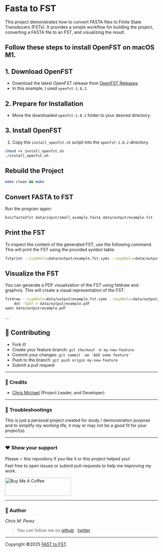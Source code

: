 # Fasta to FST

This project demonstrates how to convert FASTA files to Finite State Transducers (FSTs). It provides a simple workflow for building the project, converting a FASTA file to an FST, and visualizing the result.


## Follow these steps to install OpenFST on macOS M1.

## 1. Download OpenFST
- Download the latest OpenFST release from [OpenFST Releases](http://www.openfst.org/twiki/bin/view/FST/FstDownload).
- In this example, I used `openfst-1.8.2`.

## 2. Prepare for Installation
- Move the downloaded `openfst-1.8.2` folder to your desired directory.

## 3. Install OpenFST
1. Copy the `install_openfst.sh` script into the `openfst-1.8.2` directory.
```sh
chmod +x install_openfst.sh
./install_openfst.sh
```

## Rebuild the Project

```bash
make clean && make
```

## Convert FASTA to FST

Run the program again:

```bash
bin/fasta2fst data/input/small_example.fasta data/output/example.fst
```

## Print the FST

To inspect the content of the generated FST, use the following command. This will print the FST using the provided symbol table:

```bash
fstprint --isymbols=data/output/example.fst.syms --osymbols=data/output/example.fst.syms data/output/example.fst
```

## Visualize the FST

You can generate a PDF visualization of the FST using fstdraw and graphviz. This will create a visual representation of the FST:

```bash
fstdraw --isymbols=data/output/example.fst.syms --osymbols=data/output/example.fst.syms data/output/example.fst | \
    dot -Tpdf > data/output/example.pdf
open data/output/example.pdf
```

...

## **:handshake: Contributing**

- Fork it!
- Create your feature branch: `git checkout -b my-new-feature`
- Commit your changes: `git commit -am 'Add some feature'`
- Push to the branch: `git push origin my-new-feature`
- Submit a pull request

---

### **:busts_in_silhouette: Credits**

- [Chris Michael](https://github.com/chrismichaelps) (Project Leader, and Developer)

---

### **:anger: Troubleshootings**

This is just a personal project created for study / demonstration purpose and to simplify my working life, it may or may
not be a good fit for your project(s).

---

### **:heart: Show your support**

Please :star: this repository if you like it or this project helped you!\
Feel free to open issues or submit pull-requests to help me improving my work.

<a href="https://www.buymeacoffee.com/chrismichael" target="_blank"><img src="https://cdn.buymeacoffee.com/buttons/v2/default-red.png" alt="Buy Me A Coffee" style="height: 60px !important;width: 217px !important;" ></a>

---

### **:robot: Author**

_*Chris M. Perez*_

> You can follow me on
> [github](https://github.com/chrismichaelps)&nbsp;&middot;&nbsp;[twitter](https://twitter.com/Chris5855M)

---

Copyright ©2025 [FAST to FST](https://github.com/chrismichaelps/fasta-to-fst).
